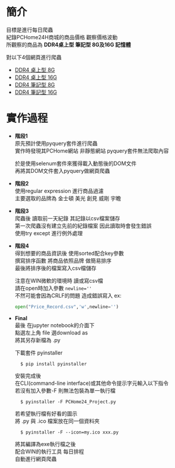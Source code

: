 # 簡介
目標是進行每日爬蟲  
紀錄PCHome24H商城的商品價格 觀察價格波動  
所觀察的商品為 **DDR4桌上型 筆記型 8G及16G 記憶體**  

對以下4個網頁進行爬蟲
* [DDR4 桌上型 8G][1]
* [DDR4 桌上型 16G][2]
* [DDR4 筆記型 8G][3]
* [DDR4 筆記型 16G][4]

[1]:https://24h.pchome.com.tw/store/DRAC5L
[2]:https://24h.pchome.com.tw/store/DRAC6X
[3]:https://24h.pchome.com.tw/store/DRAC6Q
[4]:https://24h.pchome.com.tw/store/DRAC78

# 實作過程
-   **階段1**  
    原先預計使用pyquery套件進行爬蟲  
    實作時發現其PCHome網站 非靜態網站 pyquery套件無法爬取內容
  
    於是使用selenum套件來獲得載入動態後的DOM文件  
    再將其DOM文件套入pyquery做網頁爬蟲

-   **階段2**  
    使用regular expression 進行商品過濾  
    主要選取的品牌為 金士頓 美光 創見 威剛 宇瞻  

-   **階段3**  
    爬蟲後 讀取前一天紀錄 其記錄以csv檔案儲存  
    第一次爬蟲沒有建立先前的紀錄檔案 因此讀取時會發生錯誤  
    使用try except 進行例外處理  

-   **階段4**  
    得到想要的商品資訊後 使用sorted配合key參數  
    撰寫排序函數 將商品依照品牌 做簡易排序  
    最後將排序後的檔案寫入csv檔儲存

    注意在WIN微軟的環境時 讀或寫csv檔  
    請在open時加入參數 `newline=''`  
    不然可能會因為CRLF的問題 造成錯誤寫入 ex:

    ```python
    open("Price_Record.csv",'w',newline='')
    ```

- **Final**  
    最後 在jupyter notebook的介面下  
    點選左上角 file 選download as  
    將其另存新檔為 .py  

    下載套件 pyinstaller  

        $ pip install pyinstaller

    安裝完成後  
    在CLI(command-line interface)或其他命令提示字元輸入以下指令  
    若沒有加入參數-F 則無法包裝為單一執行檔

        $ pyinstaller -F PCHome24_Project.py

    若希望執行檔有好看的圖示  
    將 .py 與 .ico 檔案放在同一個資料夾

        $ pyinstaller -F --icon=my.ico xxx.py

    將其編譯為exe執行檔之後  
    配合WIN的執行工具 每日排程  
    自動進行網頁爬蟲



